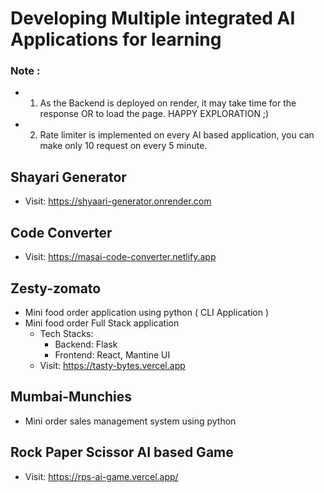 # Developing Multiple integrated AI Applications for learning
### Note :
- 1. As the Backend is deployed on render, it may take time for the response OR to load the page. HAPPY EXPLORATION ;)
- 2. Rate limiter is implemented on every AI based application, you can make only 10 request on every 5 minute.
## Shayari Generator
- Visit: https://shyaari-generator.onrender.com
## Code Converter
- Visit: https://masai-code-converter.netlify.app
## Zesty-zomato
- Mini food order application using python ( CLI Application )
- Mini food order Full Stack application
  - Tech Stacks:
    - Backend: Flask
    - Frontend: React, Mantine UI
  - Visit: https://tasty-bytes.vercel.app
## Mumbai-Munchies
- Mini order sales management system using python
## Rock Paper Scissor AI based Game
- Visit: https://rps-ai-game.vercel.app/
